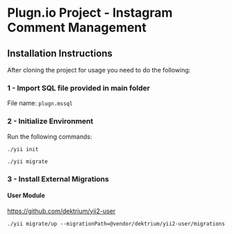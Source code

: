 # Plugn.io Project - Instagram Comment Management

## Installation Instructions

After cloning the project for usage you need to do the following:

### 1 - Import SQL file provided in main folder

File name: `plugn.mssql`

### 2 - Initialize Environment

Run the following commands:

`./yii init`

`./yii migrate`

### 3 - Install External Migrations

#### User Module

https://github.com/dektrium/yii2-user

`./yii migrate/up --migrationPath=@vendor/dektrium/yii2-user/migrations`
